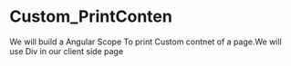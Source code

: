 Custom_PrintConten
==================

We will build a Angular Scope To print Custom contnet of a page.We will use Div in our client side page
